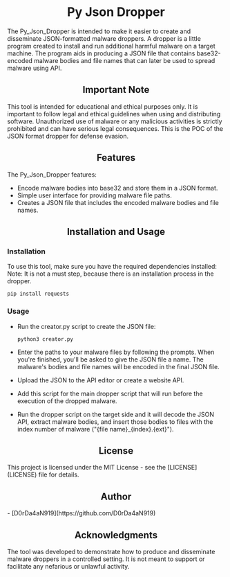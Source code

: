 <h1 style="text-align:center;">Py Json Dropper</h1>
The Py_Json_Dropper is intended to make it easier to create and disseminate JSON-formatted malware droppers. A dropper is a little program created to install and run additional harmful malware on a target machine. The program aids in producing a JSON file that contains base32-encoded malware bodies and file names that can later be used to spread malware using API.

<h2 style="text-align:center;">Important Note</h2>
This tool is intended for educational and ethical purposes only. It is important to follow legal and ethical guidelines when using and distributing software. Unauthorized use of malware or any malicious activities is strictly prohibited and can have serious legal consequences.
This is the POC of the JSON format dropper for defense evasion.

<h2 style="text-align:center;">Features</h2>

The Py_Json_Dropper features:
- Encode malware bodies into base32 and store them in a JSON format.
- Simple user interface for providing malware file paths.
- Creates a JSON file that includes the encoded malware bodies and file names.

<h2 style="text-align:center;">Installation and Usage</h2>

<h3>Installation</h3>
To use this tool, make sure you have the required dependencies installed:
Note: It is not a must step, because there is an installation process in the dropper.

  ```shell
  pip install requests
  ```
<h3>Usage</h3>

- Run the creator.py script to create the JSON file:

  ```shell
  python3 creator.py
  ```

- Enter the paths to your malware files by following the prompts. When you're finished, you'll be asked to give the JSON file a name. The malware's bodies and file names will be encoded in the final JSON file.
- Upload the JSON to the API editor or create a website API.
- Add this script for the main dropper script that will run before the execution of the dropped malware.
- Run the dropper script on the target side and it will decode the JSON API, extract malware bodies, and insert those bodies to files with the index number of malware ("{file name}_{index}.{ext}").

<h2 style="text-align:center;">License</h2>
This project is licensed under the MIT License - see the [LICENSE](LICENSE) file for details.

<h2 style="text-align:center;">Author</h2>
- [D0rDa4aN919](https://github.com/D0rDa4aN919)

<h2 style="text-align:center;">Acknowledgments</h2>
The tool was developed to demonstrate how to produce and disseminate malware droppers in a controlled setting. It is not meant to support or facilitate any nefarious or unlawful activity.

